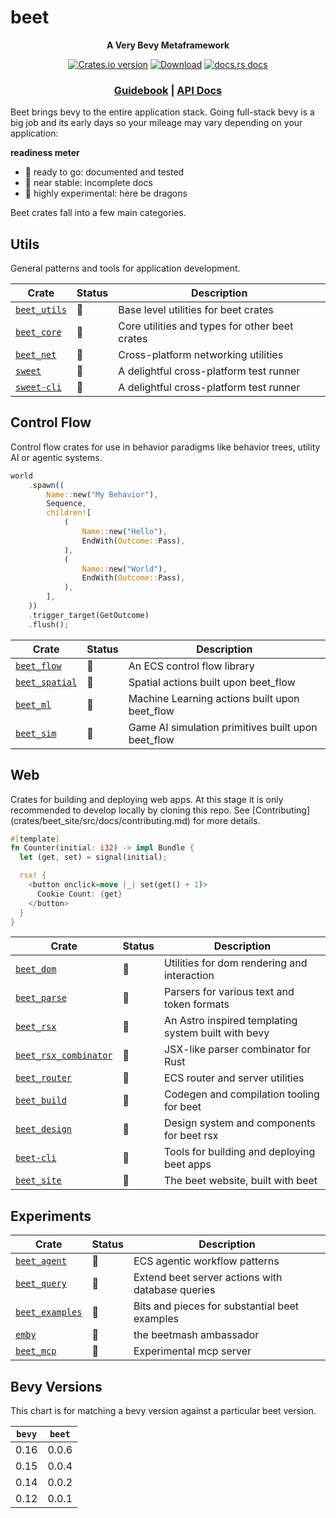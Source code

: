 # beet

<div align="center">
  <p>
    <strong>A Very Bevy Metaframework</strong>
  </p>
  <p>
    <a href="https://crates.io/crates/beet"><img src="https://img.shields.io/crates/v/beet.svg?style=flat-square" alt="Crates.io version" /></a>
    <a href="https://crates.io/crates/beet"><img src="https://img.shields.io/crates/d/beet.svg?style=flat-square" alt="Download" /></a>
    <a href="https://docs.rs/beet"><img src="https://img.shields.io/badge/docs-latest-blue.svg?style=flat-square" alt="docs.rs docs" /></a>
  </p>
  <h3>
     <a href="https://beetstack.dev/docs">Guidebook</a>
     <span> | </span>
    <a href="https://docs.rs/beet">API Docs</a>
    <!-- <span> | </span>
    <a href="https://mrchantey.github.io/beet/other/contributing.html">Contributing</a> -->
  </h3>
</div>

Beet brings bevy to the entire application stack. Going full-stack bevy is a big job and its early days so your mileage may vary depending on your application:

**readiness meter**
- 🦢 ready to go: documented and tested
- 🐣 near stable: incomplete docs
- 🐉 highly experimental: here be dragons

Beet crates fall into a few main categories.

## Utils

General patterns and tools for application development.

| Crate                                        | Status | Description                                    |
| -------------------------------------------- | ------ | ---------------------------------------------- |
| [`beet_utils`](crates/beet_utils/Cargo.toml) | 🦢      | Base level utilities for beet crates           |
| [`beet_core`](crates/beet_core/Cargo.toml)   | 🦢      | Core utilities and types for other beet crates |
| [`beet_net`](crates/beet_net/Cargo.toml)     | 🐣      | Cross-platform networking utilities            |
| [`sweet`](crates/sweet/Cargo.toml)           | 🐣      | A delightful cross-platform test runner        |
| [`sweet-cli`](crates/sweet/cli/Cargo.toml)   | 🐣      | A delightful cross-platform test runner        |


## Control Flow

Control flow crates for use in behavior paradigms like behavior trees, utility AI or agentic systems.

```rust
world
	.spawn((
		Name::new("My Behavior"),
		Sequence,
		children![
			(
				Name::new("Hello"),
				EndWith(Outcome::Pass),
			),
			(
				Name::new("World"),
				EndWith(Outcome::Pass),
			),
		],
	))
	.trigger_target(GetOutcome)
	.flush();
```


| Crate                                            | Status | Description                                        |
| ------------------------------------------------ | ------ | -------------------------------------------------- |
| [`beet_flow`](crates/beet_flow/Cargo.toml)       | 🦢      | An ECS control flow library                        |
| [`beet_spatial`](crates/beet_spatial/Cargo.toml) | 🐣      | Spatial actions built upon beet_flow               |
| [`beet_ml`](crates/beet_ml/Cargo.toml)           | 🐉      | Machine Learning actions built upon beet_flow      |
| [`beet_sim`](crates/beet_sim/Cargo.toml)         | 🐉      | Game AI simulation primitives built upon beet_flow |


## Web

Crates for building and deploying web apps. At this stage it is only recommended to develop locally by cloning this repo. See [Contributing] (crates/beet_site/src/docs/contributing.md) for more details.


```rust
#[template]
fn Counter(initial: i32) -> impl Bundle {
  let (get, set) = signal(initial);

  rsx! {
    <button onclick=move |_| set(get() + 1)>
      Cookie Count: {get}
    </button>
  }
}
```


| Crate                                                          | Status | Description                                         |
| -------------------------------------------------------------- | ------ | --------------------------------------------------- |
| [`beet_dom`](crates/beet_dom/Cargo.toml)                       | 🐉      | Utilities for dom rendering and interaction         |
| [`beet_parse`](crates/beet_parse/Cargo.toml)                   | 🐉      | Parsers for various text and token formats          |
| [`beet_rsx`](crates/beet_rsx/Cargo.toml)                       | 🐉      | An Astro inspired templating system built with bevy |
| [`beet_rsx_combinator`](crates/beet_rsx_combinator/Cargo.toml) | 🐉      | JSX-like parser combinator for Rust                 |
| [`beet_router`](crates/beet_router/Cargo.toml)                 | 🐉      | ECS router and server utilities                     |
| [`beet_build`](crates/beet_build/Cargo.toml)                   | 🐉      | Codegen and compilation tooling for beet            |
| [`beet_design`](crates/beet_design/Cargo.toml)                 | 🐉      | Design system and components for beet rsx           |
| [`beet-cli`](crates/beet-cli/Cargo.toml)                       | 🐉      | Tools for building and deploying beet apps          |
| [`beet_site`](crates/beet_site/Cargo.toml)                     | 🐉      | The beet website, built with beet                   |


## Experiments

| Crate                                              | Status | Description                                      |
| -------------------------------------------------- | ------ | ------------------------------------------------ |
| [`beet_agent`](crates/beet_agent/Cargo.toml)       | 🐉      | ECS agentic workflow patterns                    |
| [`beet_query`](crates/beet_query/Cargo.toml)       | 🐉      | Extend beet server actions with database queries |
| [`beet_examples`](crates/beet_examples/Cargo.toml) | 🐉      | Bits and pieces for substantial beet examples    |
| [`emby`](crates/emby/Cargo.toml)                   | 🐉      | the beetmash ambassador                          |
| [`beet_mcp`](crates/beet_mcp/Cargo.toml)           | 🐉      | Experimental mcp server                          |


## Bevy Versions

This chart is for matching a bevy version against a particular beet version.

| `bevy` | `beet` |
| ------ | ------ |
| 0.16   | 0.0.6  |
| 0.15   | 0.0.4  |
| 0.14   | 0.0.2  |
| 0.12   | 0.0.1  |
